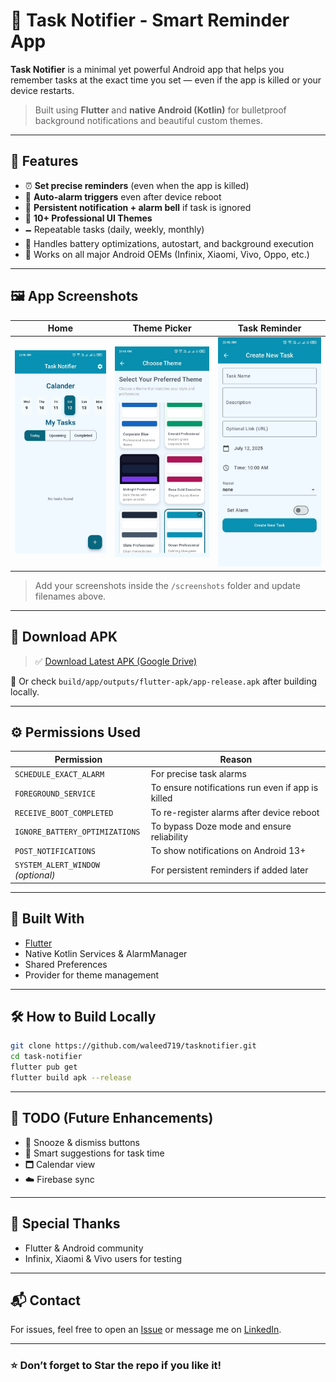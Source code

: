# 📝 Task Notifier - Smart Reminder App

**Task Notifier** is a minimal yet powerful Android app that helps you remember tasks at the exact time you set — even if the app is killed or your device restarts.

> Built using **Flutter** and **native Android (Kotlin)** for bulletproof background notifications and beautiful custom themes.

---

## 🚀 Features

- ⏰ **Set precise reminders** (even when the app is killed)
- 📛 **Auto-alarm triggers** even after device reboot
- 🔔 **Persistent notification + alarm bell** if task is ignored
- 🎨 **10+ Professional UI Themes**
- 🗕️ Repeatable tasks (daily, weekly, monthly)
- 🔕 Handles battery optimizations, autostart, and background execution
- 📲 Works on all major Android OEMs (Infinix, Xiaomi, Vivo, Oppo, etc.)

---

## 🖼️ App Screenshots

| Home | Theme Picker | Task Reminder |
| ---- | ------------ | ------------- |
| ![Home](screenshots/home.jpeg) | ![Themes](screenshots/theme.jpeg) | ![Create Task](screenshots/task.jpeg) |

> Add your screenshots inside the `/screenshots` folder and update filenames above.

---

## 📆 Download APK

> ✅ [Download Latest APK (Google Drive)](https://drive.google.com/file/d/1-Z35oky7jzbiUZXRqcuGqAqc_iZ3QXjc/view?usp=sharing)

📂 Or check `build/app/outputs/flutter-apk/app-release.apk` after building locally.

---

## ⚙️ Permissions Used

| Permission                         | Reason                                            |
| ---------------------------------- | ------------------------------------------------- |
| `SCHEDULE_EXACT_ALARM`             | For precise task alarms                           |
| `FOREGROUND_SERVICE`               | To ensure notifications run even if app is killed |
| `RECEIVE_BOOT_COMPLETED`           | To re-register alarms after device reboot         |
| `IGNORE_BATTERY_OPTIMIZATIONS`     | To bypass Doze mode and ensure reliability        |
| `POST_NOTIFICATIONS`               | To show notifications on Android 13+              |
| `SYSTEM_ALERT_WINDOW` *(optional)* | For persistent reminders if added later           |

---

## 🔧 Built With

- [Flutter](https://flutter.dev/)
- Native Kotlin Services & AlarmManager
- Shared Preferences
- Provider for theme management

---

## 🛠️ How to Build Locally

```bash
git clone https://github.com/waleed719/tasknotifier.git
cd task-notifier
flutter pub get
flutter build apk --release
```

---

## 🧠 TODO (Future Enhancements)

- 🔁 Snooze & dismiss buttons
- 🧠 Smart suggestions for task time
- 🗖️ Calendar view
- ☁️ Firebase sync

---

## 🙌 Special Thanks

- Flutter & Android community
- Infinix, Xiaomi & Vivo users for testing

---

## 📬 Contact

For issues, feel free to open an [Issue](https://github.com/waleed719/tasknotifier.git/issues) or message me on [LinkedIn](www.linkedin.com/in/waleed-qamar-84a6201bb).

---

### ⭐ Don’t forget to Star the repo if you like it!

